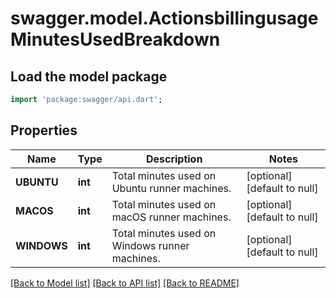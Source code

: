 # swagger.model.ActionsbillingusageMinutesUsedBreakdown

## Load the model package
```dart
import 'package:swagger/api.dart';
```

## Properties
Name | Type | Description | Notes
------------ | ------------- | ------------- | -------------
**UBUNTU** | **int** | Total minutes used on Ubuntu runner machines. | [optional] [default to null]
**MACOS** | **int** | Total minutes used on macOS runner machines. | [optional] [default to null]
**WINDOWS** | **int** | Total minutes used on Windows runner machines. | [optional] [default to null]

[[Back to Model list]](../README.md#documentation-for-models) [[Back to API list]](../README.md#documentation-for-api-endpoints) [[Back to README]](../README.md)

